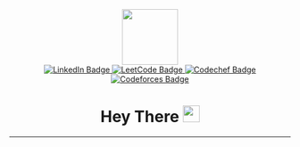 <div id="header" align="center">
    <img src="https://media.giphy.com/media/M9gbBd9nbDrOTu1Mqx/giphy.gif" width="100"/>
    <div id="badges">
    <a href="https://www.linkedin.com/in/astitva-dubey-a9170a237/">
      <img src="https://img.shields.io/badge/LinkedIn-blue?style=for-the-badge&logo=linkedin&logoColor=white" alt="LinkedIn Badge"/>
    </a>
    <a href="https://leetcode.com/Astitva1508/">
      <img src="https://img.shields.io/badge/LeetCode-yellow?style=for-the-badge&logo=leetcode&logoColor=black" alt="LeetCode Badge"/>
    </a>
    <a href="https://www.codechef.com/users/astitva_15">
      <img src="https://img.shields.io/badge/CodeChef-5E3218?style=for-the-badge&logo=codechef&logoColor=white" alt="Codechef Badge"/>
    </a>
    <a href="https://codeforces.com/profile/astitva_15">
      <img src="https://img.shields.io/badge/CodeForces-red?style=for-the-badge&logo=codeforces&logoColor=black" alt="Codeforces Badge"/>
   </a>
  </div>
  <img src="https://komarev.com/ghpvc/?username=Astitva1508&style=flat-square&color=blue" alt=""/>
  <h1>
  Hey There
  <img src="https://media.giphy.com/media/hvRJCLFzcasrR4ia7z/giphy.gif" width="30px"/>
  </h1>
</div>

---
